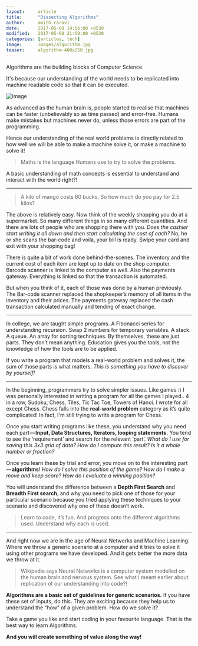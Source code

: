 ```yaml
---
layout:     article
title:      "Dissecting Algorithms"
author:     amith_raravi
date:       2017-05-08 19:56:00 +0530
modified:   2017-05-08 21:59:00 +0530
categories: [articles, tech]
image:      images/algorithm.jpg
teaser:     algorithm-400x250.jpg
---
```


Algorithms are the building blocks of Computer Science.

It's because our understanding of the world needs to be replicated into machine readable code so that it can be executed.

![image](/images/algorithm.jpg)

As advanced as the human brain is, people started to realise that machines can be faster (unbelievably so as time passed) and error-free. Humans make mistakes but machines never do, unless those errors are part of the programming.

Hence our understanding of the real world problems is directly related to how well we will be able to make a machine solve it, or make a machine to solve it!

>Maths is the language Humans use to try to solve the problems.

A basic understanding of math concepts is essential to understand and interact with the world right?!

---

>A kilo of mango costs 60 bucks. So how much do you pay for 2.5 kilos?

The above is relatively easy. Now think of the weekly shopping you do at a supermarket. So many different things in so many different quantities. And there are lots of people who are shopping there with you. *Does the cashier start writing it all down and then start calculating the cost of each?* No, he or she scans the bar-code and voila, your bill is ready. Swipe your card and exit with your shopping bag!

There is quite a bit of work done behind-the-scenes. The inventory and the current cost of each item are kept up to date on the shop computer. Barcode scanner is linked to the computer as well. Also the payments gateway. Everything is linked so that the transaction is automated.

But when you think of it, each of those was done by a human previously. The Bar-code scanner replaced the shopkeeper’s memory of all items in the inventory and their prices. The payments gateway replaced the cash transaction calculated manually and tending of exact change.

---

In college, we are taught simple programs. A Fibonacci series for understanding recursion. Swap 2 numbers for temporary variables. A stack. A queue. An array for sorting techniques. By themselves, these are just parts. They don’t mean anything. Education gives you the tools, not the knowledge of how the tools are to be applied.

If you write a program that models a real-world problem and solves it, the sum of those parts is what matters. *This is something you have to discover by yourself!*

---

In the beginning, programmers try to solve simpler issues. Like games :) I was personally interested in writing a program for all the games I played.. 4 in a row, Sudoku, Chess, Tiles, Tic Tac Toe, Towers of Hanoi. I wrote for all except Chess. Chess falls into the **real-world problem** category as it’s quite complicated! In fact, I'm still trying to write a program for Chess.

Once you start writing programs like these, you understand why you need each part — **Input, Data Structures, Iterators, looping statements.** You tend to see the ‘requirement’ and search for the relevant ‘part’. *What do I use for saving this 3x3 grid of data? How do I compute this result? Is it a whole number or fraction?*

Once you learn these by trial and error, you move on to the interesting part — **algorithms**! *How do I solve this position of the game? How do I make a move and keep score? How do I evaluate a winning position?*

You will understand the difference between a **Depth First Search** and **Breadth First search**, and why you need to pick one of those for your particular scenario because you tried applying these techniques to your scenario and discovered why one of these doesn’t work.

>Learn to code, it’s fun. And progress onto the different algorithms used. Understand why each is used.

---

And right now we are in the age of Neural Networks and Machine Learning. Where we throw a generic scenario at a computer and it tries to solve it using other programs we have developed. And it gets better the more data we throw at it.

>Wikipedia says Neural Networks is a computer system modelled on the human brain and nervous system. See what I meant earlier about replication of our understanding into code?!

**Algorithms are a basic set of guidelines for generic scenarios.** If you have these set of inputs, do this. They are exciting because they help us to understand the “how” of a given problem. How do we solve it?

Take a game you like and start coding in your favourite language. That is the best way to learn Algorithms.

**And you will create something of value along the way!**
